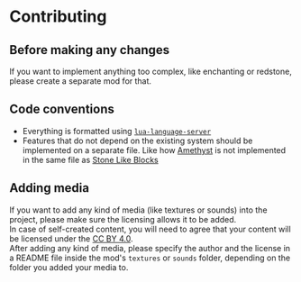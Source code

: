 # Contributing

## Before making any changes

If you want to implement anything too complex, like enchanting or redstone, please create a separate mod for that.

## Code conventions

- Everything is formatted using [`lua-language-server`](https://github.com/LuaLS/lua-language-server)
- Features that do not depend on the existing system should be implemented on a separate file. Like how [Amethyst](./PortCraft/blocks/amethyst.lua) is not implemented in the same file as [Stone Like Blocks](./PortCraft/blocks/stone_like.lua)

## Adding media

If you want to add any kind of media (like textures or sounds) into the project, please make sure the licensing allows it to be added. <br>
In case of self-created content, you will need to agree that your content will be licensed under the [CC BY 4.0](https://creativecommons.org/licenses/by/4.0/). <br>
After adding any kind of media, please specify the author and the license in a README file inside the mod's `textures` or `sounds` folder, depending on the folder you added your media to.